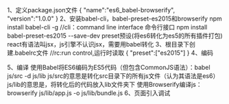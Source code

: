 1、定义package.json文件
    {
        "name":"es6_babel-browserify",
        "version":"1.0.0"
    }
2、安装babel-cli，babel-preset-es2015和browserify
    npm install babel-cli -g    //cli：command line interface  命令行接口
    npm install babel-preset-es2015 --save-dev
    preset预设(将es6转化为es5的所有插件打包)
        react有语法叫jsx，js引擎不认识jsx，需要用babel转化
3、根目录下创建.babelrc文件     //rc:run control,运行时读取
    {
        "preset":["es2015"]
    }
4、编码

5、编译
    使用Babel将ES6编码为ES5代码（但包含CommonJS语法）：babel js/src -d js/lib
        js/src的意思是转化src目录下的所有js文件（认为其语法是es6）
        js/lib的意思是，将转化后的代码放入lib文件夹下
    使用Browserify编译js：browserify js/lib/app.js -o js/lib/bundle.js
6、页面引入调试
